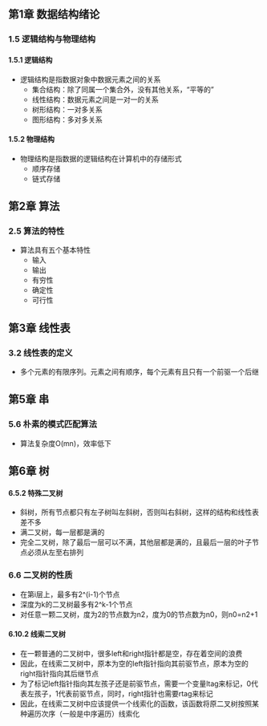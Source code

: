 ## 第1章 数据结构绪论

### 1.5 逻辑结构与物理结构

#### 1.5.1 逻辑结构

- 逻辑结构是指数据对象中数据元素之间的关系
  - 集合结构：除了同属一个集合外，没有其他关系，“平等的”
  - 线性结构：数据元素之间是一对一的关系
  - 树形结构：一对多关系
  - 图形结构：多对多关系

#### 1.5.2 物理结构

- 物理结构是指数据的逻辑结构在计算机中的存储形式
  - 顺序存储
  - 链式存储

## 第2章 算法

### 2.5 算法的特性

- 算法具有五个基本特性
  - 输入
  - 输出
  - 有穷性
  - 确定性
  - 可行性

## 第3章 线性表

### 3.2 线性表的定义

- 多个元素的有限序列。元素之间有顺序，每个元素有且只有一个前驱一个后继

## 第5章 串

### 5.6 朴素的模式匹配算法

- 算法复杂度O(mn)，效率低下

## 第6章 树

#### 6.5.2 特殊二叉树

- 斜树，所有节点都只有左子树叫左斜树，否则叫右斜树，这样的结构和线性表差不多
- 满二叉树，每一层都是满的
- 完全二叉树，除了最后一层可以不满，其他层都是满的，且最后一层的叶子节点必须从左至右排列

### 6.6 二叉树的性质

- 在第i层上，最多有2^(i-1)个节点
- 深度为k的二叉树最多有2^k-1个节点
- 对任意一颗二叉树，度为2的节点数为n2，度为0的节点数为n0，则n0=n2+1

#### 6.10.2 线索二叉树

- 在一颗普通的二叉树中，很多left和right指针都是空，存在着空间的浪费
- 因此，在线索二叉树中，原本为空的left指针指向其前驱节点，原本为空的right指针指向其后继节点
- 为了标记left指针指向其左孩子还是前驱节点，需要一个变量ltag来标记，0代表左孩子，1代表前驱节点，同时，right指针也需要rtag来标记
- 因此，在线索二叉树中应该提供一个线索化的函数，该函数将原二叉树按照某种遍历次序（一般是中序遍历）线索化